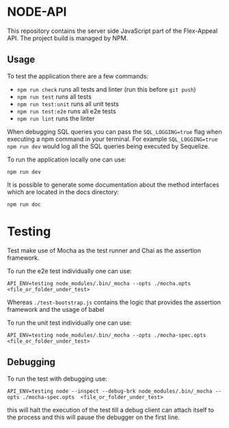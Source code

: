 # NODE-API

This repository contains the server side JavaScript part of the Flex-Appeal API.
The project build is managed by NPM.

## Usage

To test the application there are a few commands:

  - `npm run check` runs all tests and linter (run this before `git push`)
  - `npm run test` runs all tests
  - `npm run test:unit` runs all unit tests
  - `npm run test:e2e` runs all e2e tests
  - `npm run lint` runs the linter

When debugging SQL queries you can pass the `SQL_LOGGING=true` flag when executing a npm command in your terminal.
For example `SQL_LOGGING=true npm run dev` would log all the SQL queries being executed by Sequelize.

To run the application locally one can use:

  `npm run dev`

It is possible to generate some documentation about the method interfaces which are located in the docs directory:

  `npm run doc`

# Testing

Test make use of Mocha as the test runner and Chai as the assertion framework.

To run the e2e test individually one can use:
```
API_ENV=testing node_modules/.bin/_mocha --opts ./mocha.opts  <file_or_folder_under_test>
```
Whereas `./test-bootstrap.js` contains the logic that provides the assertion framework and the usage of babel

To run the unit test individually one can use:
```
API_ENV=testing node_modules/.bin/_mocha --opts ./mocha-spec.opts  <file_or_folder_under_test>
```
## Debugging

To run the test with debugging use:
```
API_ENV=testing node --inspect --debug-brk node_modules/.bin/_mocha --opts ./mocha-spec.opts  <file_or_folder_under_test>
```
this will halt the execution of the test till a debug client can attach itself to the process and this will pause the debugger on the first line.
